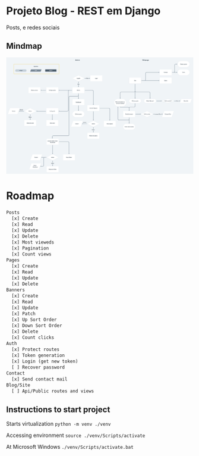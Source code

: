 # Projeto Blog - REST em Django
Posts, e redes sociais

## Mindmap
![Mindmap](https://raw.githubusercontent.com/richellyitalo/blog-django/master/.data/blog-projeto_mindmap.png)


# Roadmap
```
Posts
  [x] Create
  [x] Read
  [x] Update
  [x] Delete
  [x] Most vieweds
  [x] Pagination
  [x] Count views
Pages
  [x] Create
  [x] Read
  [x] Update
  [x] Delete
Banners
  [x] Create
  [x] Read
  [x] Update
  [x] Patch
  [x] Up Sort Order
  [x] Down Sort Order
  [x] Delete
  [x] Count clicks
Auth
  [x] Protect routes
  [x] Token generation
  [x] Login (get new token)
  [ ] Recover password
Contact
  [x] Send contact mail
Blog/Site
  [ ] Api/Public routes and views
```


## Instructions to start project

Starts virtualization
`python -m venv ./venv`

Accessing environment
`source ./venv/Scripts/activate`

At Microsoft Windows
`./venv/Scripts/activate.bat`
